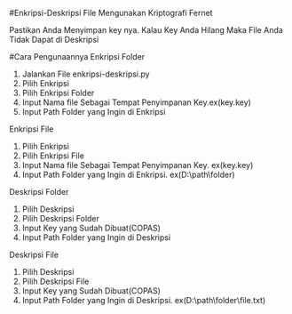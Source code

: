 #Enkripsi-Deskripsi File Mengunakan Kriptografi Fernet

Pastikan Anda Menyimpan key nya. Kalau Key Anda Hilang Maka File Anda Tidak Dapat di Deskripsi

#Cara Pengunaannya
Enkripsi Folder
1. Jalankan File enkripsi-deskripsi.py
2. Pilih Enkripsi
3. Pilih Enkripsi Folder
4. Input Nama file Sebagai Tempat Penyimpanan Key.ex(key.key)
5. Input Path Folder yang Ingin di Enkripsi

Enkripsi File
1. Pilih Enkripsi
2. Pilih Enkripsi File
3. Input Nama file Sebagai Tempat Penyimpanan Key. ex(key.key)
4. Input Path Folder yang Ingin di Enkripsi. ex(D:\path\folder)

Deskripsi Folder
1. Pilih Deskripsi
2. Pilih Deskripsi Folder
3. Input Key yang Sudah Dibuat(COPAS)
4. Input Path Folder yang Ingin di Deskripsi

Deskripsi File
1. Pilih Deskripsi
2. Pilih Deskripsi File
3. Input Key yang Sudah Dibuat(COPAS)
4. Input Path Folder yang Ingin di Deskripsi. ex(D:\path\folder\file.txt)
